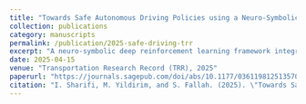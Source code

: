 ```yaml
---
title: "Towards Safe Autonomous Driving Policies using a Neuro-Symbolic Deep Reinforcement Learning Approach"
collection: publications
category: manuscripts
permalink: /publication/2025-safe-driving-trr
excerpt: "A neuro-symbolic deep reinforcement learning framework integrating symbolic reasoning and neural control to ensure safety and interpretability in autonomous driving systems."
date: 2025-04-15
venue: "Transportation Research Record (TRR), 2025"
paperurl: "https://journals.sagepub.com/doi/abs/10.1177/03611981251357006"
citation: "I. Sharifi, M. Yildirim, and S. Fallah. (2025). \"Towards Safe Autonomous Driving Policies using a Neuro-Symbolic Deep Reinforcement Learning Approach.\" <i>Transportation Research Record</i>, 2025."
---
```


